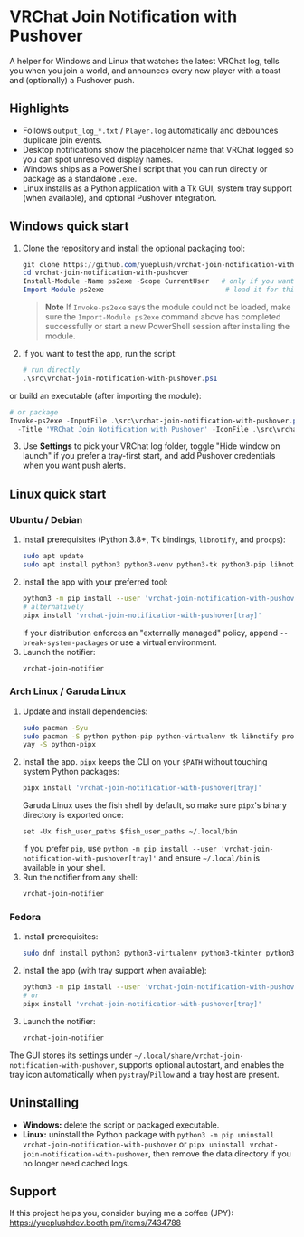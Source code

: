 # VRChat Join Notification with Pushover

A helper for Windows and Linux that watches the latest VRChat log, tells you when you join a world, and announces every new
player with a toast and (optionally) a Pushover push.

## Highlights
- Follows `output_log_*.txt` / `Player.log` automatically and debounces duplicate join events.
- Desktop notifications show the placeholder name that VRChat logged so you can spot unresolved display names.
- Windows ships as a PowerShell script that you can run directly or package as a standalone `.exe`.
- Linux installs as a Python application with a Tk GUI, system tray support (when available), and optional Pushover integration.

## Windows quick start
1. Clone the repository and install the optional packaging tool:
   ```powershell
   git clone https://github.com/yueplush/vrchat-join-notification-with-pushover.git
   cd vrchat-join-notification-with-pushover
   Install-Module -Name ps2exe -Scope CurrentUser   # only if you want an .exe
   Import-Module ps2exe                              # load it for this session
   ```
   > **Note**
   > If `Invoke-ps2exe` says the module could not be loaded, make sure the
   > `Import-Module ps2exe` command above has completed successfully or start a
   > new PowerShell session after installing the module.
2. If you want to test the app, run the script:
   ```powershell
   # run directly
   .\src\vrchat-join-notification-with-pushover.ps1
   ```
or build an executable (after importing the module):
   ```powershell
   # or package
   Invoke-ps2exe -InputFile .\src\vrchat-join-notification-with-pushover.ps1 -OutputFile .\vrchat-join-notification-with-pushover.exe `
     -Title 'VRChat Join Notification with Pushover' -IconFile .\src\vrchat_join_notification\notification.ico -NoConsole -STA -x64
   ```
3. Use **Settings** to pick your VRChat log folder, toggle "Hide window on launch" if you prefer a tray-first start, and add
   Pushover credentials when you want push alerts.

## Linux quick start

### Ubuntu / Debian
1. Install prerequisites (Python 3.8+, Tk bindings, `libnotify`, and `procps`):
   ```bash
   sudo apt update
   sudo apt install python3 python3-venv python3-tk python3-pip libnotify-bin procps
   ```
2. Install the app with your preferred tool:
   ```bash
   python3 -m pip install --user 'vrchat-join-notification-with-pushover[tray]'   # or omit [tray] if you do not need the system tray
   # alternatively
   pipx install 'vrchat-join-notification-with-pushover[tray]'
   ```
   If your distribution enforces an "externally managed" policy, append `--break-system-packages` or use a virtual environment.
3. Launch the notifier:
   ```bash
   vrchat-join-notifier
   ```

### Arch Linux / Garuda Linux
1. Update and install dependencies:
   ```bash
   sudo pacman -Syu
   sudo pacman -S python python-pip python-virtualenv tk libnotify procps-ng
   yay -S python-pipx
   ```
2. Install the app. `pipx` keeps the CLI on your `$PATH` without touching system Python packages:
   ```bash
   pipx install 'vrchat-join-notification-with-pushover[tray]'
   ```
   Garuda Linux uses the fish shell by default, so make sure `pipx`'s binary directory is exported once:
   ```fish
   set -Ux fish_user_paths $fish_user_paths ~/.local/bin
   ```
   If you prefer `pip`, use `python -m pip install --user 'vrchat-join-notification-with-pushover[tray]'` and ensure `~/.local/bin` is available in your shell.
3. Run the notifier from any shell:
   ```bash
   vrchat-join-notifier
   ```

### Fedora
1. Install prerequisites:
   ```bash
   sudo dnf install python3 python3-virtualenv python3-tkinter python3-pip libnotify procps-ng pipx
   ```
2. Install the app (with tray support when available):
   ```bash
   python3 -m pip install --user 'vrchat-join-notification-with-pushover[tray]'
   # or
   pipx install 'vrchat-join-notification-with-pushover[tray]'
   ```
3. Launch the notifier:
   ```bash
   vrchat-join-notifier
   ```

The GUI stores its settings under `~/.local/share/vrchat-join-notification-with-pushover`, supports optional autostart, and
enables the tray icon automatically when `pystray`/`Pillow` and a tray host are present.

## Uninstalling
- **Windows:** delete the script or packaged executable.
- **Linux:** uninstall the Python package with `python3 -m pip uninstall vrchat-join-notification-with-pushover` or
  `pipx uninstall vrchat-join-notification-with-pushover`, then remove the data directory if you no longer need cached logs.

## Support
If this project helps you, consider buying me a coffee (JPY): <https://yueplushdev.booth.pm/items/7434788>
